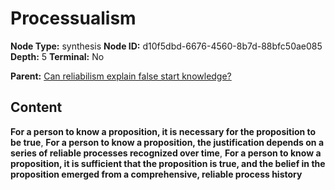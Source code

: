 # Processualism

**Node Type:** synthesis
**Node ID:** d10f5dbd-6676-4560-8b7d-88bfc50ae085
**Depth:** 5
**Terminal:** No

**Parent:** [Can reliabilism explain false start knowledge?](can-reliabilism-explain-false-start-knowledge-antithesis-b064cd4a-6a14-4c70-86f9-ee083167a7ea.md)

## Content

**For a person to know a proposition, it is necessary for the proposition to be true**, **For a person to know a proposition, the justification depends on a series of reliable processes recognized over time**, **For a person to know a proposition, it is sufficient that the proposition is true, and the belief in the proposition emerged from a comprehensive, reliable process history**
